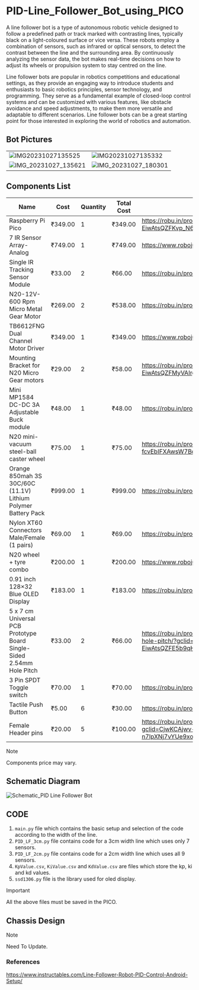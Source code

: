 # PID-Line_Follower_Bot_using_PICO
A line follower bot is a type of autonomous robotic vehicle designed to follow a predefined path or track marked with contrasting lines, typically black on a light-coloured surface or vice versa. These robots employ a combination of sensors, such as infrared or optical sensors, to detect the contrast between the line and the surrounding area. By continuously analyzing the sensor data, the bot makes real-time decisions on how to adjust its wheels or propulsion system to stay centred on the line.

Line follower bots are popular in robotics competitions and educational settings, as they provide an engaging way to introduce students and enthusiasts to basic robotics principles, sensor technology, and programming. They serve as a fundamental example of closed-loop control systems and can be customized with various features, like obstacle avoidance and speed adjustments, to make them more versatile and adaptable to different scenarios. Line follower bots can be a great starting point for those interested in exploring the world of robotics and automation.

## Bot Pictures
|  | |
| --- | --- |
| ![IMG20231027135525](https://github.com/Aarushraj-Puduchery/PID_Line_Follower_bot_using_PICO/assets/97360295/5c04262d-78d9-4172-8f0d-b44616bd9ad4) | ![IMG20231027135332](https://github.com/Aarushraj-Puduchery/PID_Line_Follower_bot_using_PICO/assets/97360295/83722c8c-ebff-4084-beae-64003ab25b88) |
| ![IMG_20231027_135621](https://github.com/Aarushraj-Puduchery/PID_Line_Follower_bot_using_PICO/assets/97360295/30b0534c-8fbc-4949-879f-53dd342a5c3a) | ![IMG_20231027_180301](https://github.com/Aarushraj-Puduchery/PID_Line_Follower_bot_using_PICO/assets/97360295/e9020c8f-7a85-4b3b-b446-2115c92f46a5) |

## Components List
|  Name  | Cost | Quantity | Total Cost | Link |
| --- | --- | --- | --- | --- |
| Raspberry Pi Pico | ₹349.00 | 1 | ₹349.00 | https://robu.in/product/raspberry-pi-pico/?gclid=CjwKCAjwv-2pBhB-EiwAtsQZFKvp_N6wg1myDh3ZrxYuYITGakSPuR7BEPZ8T_HpXla4VJIWYvDOhxoCeMYQAvD_BwE |
| 7 IR Sensor Array- Analog | ₹749.00 | 1 | ₹749.00 | https://www.robojunkies.com/products/7-sensor-array-analog |
| Single IR Tracking Sensor Module | ₹33.00 | 2 | ₹66.00 | https://robu.in/product/tcrt5000-ir-reflex-tracking-sensor-module/ |
| N20-12V-600 Rpm Micro Metal Gear Motor | ₹269.00 | 2 | ₹538.00 | https://robu.in/product/n20-12v-600-rpm-micro-metal-gear-motor/ |
| TB6612FNG Dual Channel Motor Driver | ₹349.00 | 1 | ₹349.00 | https://www.robojunkies.com/products/tb6612fng-dual-channel-motor-driver-breakout |
| Mounting Bracket for N20 Micro Gear motors | ₹29.00 | 2 | ₹58.00 | https://robu.in/product/mounting-bracket-n20-micro-gear-motors/?gclid=CjwKCAjwv-2pBhB-EiwAtsQZFMyVAIrgacEo3SnLeiZb_c0rmLDukQiCUuQzv2EGzwINDnRaVgi07hoCHJsQAvD_BwE |
| Mini MP1584 DC-DC 3A Adjustable Buck module | ₹48.00 | 1 | ₹48.00 | https://robu.in/product/mini-mp1584-dc-dc-adjustable-buck-module-3a/ |
| N20 mini-vacuum steel-ball caster wheel | ₹75.00 | 1 | ₹75.00 | https://robu.in/product/ball-castors/?gclid=CjwKCAjwv-2pBhB-EiwAtsQZFJapkUm2pvyraM-fcvEbIFXAwsW7BcBFXMhT8CuGdiMnjmRCqo3y5RoCfbwQAvD_BwE |
| Orange 850mah 3S 30C/60C (11.1V) Lithium Polymer Battery Pack | ₹999.00 | 1 | ₹999.00 | https://robu.in/product/orange-850mah-3s-30c-60c-lithium-polymer-battery-pack-lipo/ |
| Nylon XT60 Connectors Male/Female (1 pairs) | ₹69.00 | 1 | ₹69.00 | https://robu.in/product/amass-nylon-xt60-connectors-male-female-pair/ |
| N20 wheel + tyre combo | ₹200.00 | 1 | ₹200.00 | https://www.robojunkies.com/products/n20-wheel-tyre-combo |
| 0.91 inch 128×32 Blue OLED Display | ₹183.00 | 1 | ₹183.00 | https://robu.in/product/0-91-inch-128x32-i2c-iic-serial-blue-oled-lcd-display-module/ |
| 5 x 7 cm Universal PCB Prototype Board Single-Sided 2.54mm Hole Pitch | ₹33.00 | 2 | ₹66.00 | https://robu.in/product/5-x-7-cm-universal-pcb-prototype-board-single-sided-2-54mm-hole-pitch/?gclid=CjwKCAjwv-2pBhB-EiwAtsQZFE5b9qHKxeqy_LWVFsEkEtWvAuZyjGFokjC_KK8nJEzkA3N0C3TE_xoCRrgQAvD_BwE | 
| 3 Pin SPDT Toggle switch | ₹70.00 | 1 | ₹70.00 | https://robu.in/product/5a-3-pin-spdt-toggle-switch/ |
| Tactile Push Button | ₹5.00 | 6 | ₹30.00 | https://robu.in/product/12x12x7-3mm-tactile-push-button-switch-round/ |
| Female Header pins | ₹20.00 | 5 | ₹100.00 | https://robu.in/product/2-54mm-1x40-pin-female-single-row-header-strip-pack-of-10/?gclid=CjwKCAjwv-2pBhB-EiwAtsQZFAtwQ3ul10GUEYZ4OoZSfY7DK1FfVSDdqT6manq-n7lpXNj7vYUe9xoCQpQQAvD_BwE |

> [!NOTE]
> Components price may vary.

## Schematic Diagram
![Schematic_PID Line Follower Bot](https://github.com/Aarushraj-Puduchery/PID_Line_Follower_bot_using_PICO/assets/97360295/bc085160-06fa-44f5-8fd1-ff6981a09144)

## CODE
1. `main.py` file which contains the basic setup and selection of the code according to the width of the line.
2. `PID_LF_3cm.py` file contains code for a 3cm width line which uses only 7 sensors.
3. `PID_LF_2cm.py` file contains code for a 2cm width line which uses all 9 sensors.
4. `KpValue.csv`, `KiValue.csv` and `KdValue.csv` are files which store the kp, ki and kd values.
5. `ssd1306.py` file is the library used for oled display.

> [!IMPORTANT]
> All the above files must be saved in the PICO.
## Chassis Design
> [!NOTE]
> Need To Update.

### References
https://www.instructables.com/Line-Follower-Robot-PID-Control-Android-Setup/
